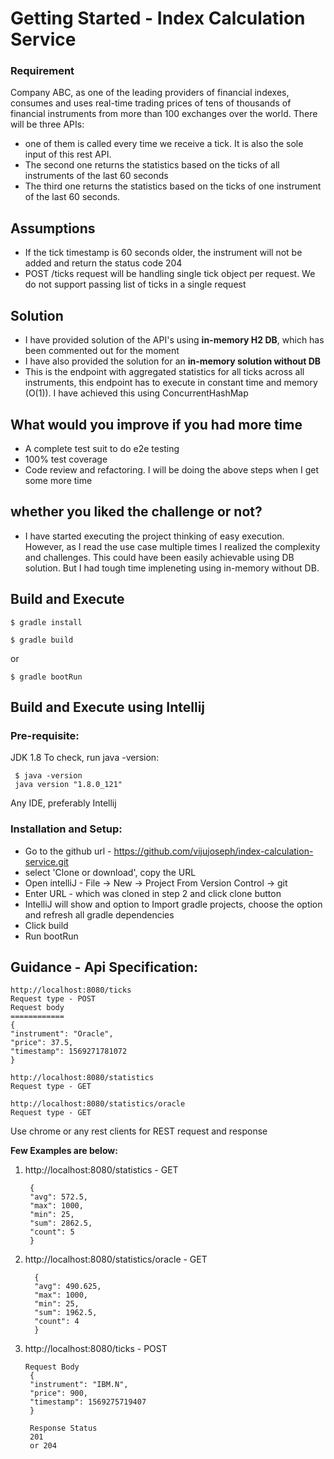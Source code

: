 # Getting Started - Index Calculation Service

### Requirement
Company ABC, as one of the leading providers of financial indexes, consumes and uses real-time trading prices
of tens of thousands of financial instruments from more than 100 exchanges over the world.
There will be three APIs:
-   one of them is called every time we receive a tick. It is also the sole input of this rest API.
-   The second one returns the statistics based on the ticks of all instruments of the last 60 seconds
-   The third one returns the statistics based on the ticks of one instrument of the last 60 seconds.

## Assumptions
-   If the tick timestamp is 60 seconds older, the instrument will not be added and 
return the status code 204
-   POST /ticks request will be handling single tick object per request. We do not support 
passing list of ticks in a single request

## Solution
-   I have provided solution of the API's using **in-memory H2 DB**, which has been commented out
for the moment
-   I have also provided the solution for an **in-memory solution without DB**
-   This is the endpoint with aggregated statistics for all ticks across all instruments, this endpoint has to
  execute in constant time and memory (O(1)). I have achieved this using ConcurrentHashMap

## What would you improve if you had more time
-   A complete test suit to do e2e testing
-   100% test coverage
-   Code review and refactoring. I will be doing the above steps when I get some more time

## whether you liked the challenge or not?
-   I have started executing the project thinking of easy execution. However, as 
I read the use case multiple times I realized the complexity and challenges.
This could have been easily achievable using DB solution. But I had tough time impleneting
using in-memory without DB.

## Build and Execute
```
$ gradle install

$ gradle build
```
or
```
$ gradle bootRun
```

## Build and Execute using Intellij
### Pre-requisite:

JDK 1.8 To check, run java -version:
```
 $ java -version
 java version "1.8.0_121"
``` 
Any IDE, preferably Intellij

### Installation and Setup:

-   Go to the github url - https://github.com/vijujoseph/index-calculation-service.git
-   select 'Clone or download', copy the URL
-   Open intelliJ - File -> New -> Project From Version Control -> git
-   Enter URL - which was cloned in step 2 and click clone button
-   IntelliJ will show and option to Import gradle projects, choose the option and refresh all gradle dependencies
-   Click build
-   Run bootRun


## Guidance - Api Specification:
```
http://localhost:8080/ticks    
Request type - POST
Request body 
============
{
"instrument": "Oracle",
"price": 37.5,
"timestamp": 1569271781072
}

http://localhost:8080/statistics
Request type - GET

http://localhost:8080/statistics/oracle
Request type - GET
``` 
Use chrome or any rest clients for REST request and response

**Few Examples are below:**  
1. http://localhost:8080/statistics - GET
    ```
     {
     "avg": 572.5,
     "max": 1000,
     "min": 25,
     "sum": 2862.5,
     "count": 5
     }
    ```
2. http://localhost:8080/statistics/oracle - GET
    ```
      {
      "avg": 490.625,
      "max": 1000,
      "min": 25,
      "sum": 1962.5,
      "count": 4
      }
    ```
3. http://localhost:8080/ticks - POST
   ```
   Request Body
    {
    "instrument": "IBM.N",
    "price": 900,
    "timestamp": 1569275719407
    }
    
    Response Status
    201
    or 204
    ```